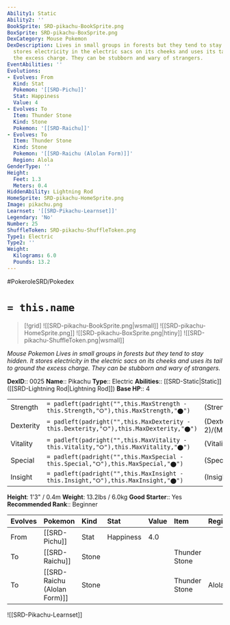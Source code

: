 ```yaml
---
Ability1: Static
Ability2: ''
BookSprite: SRD-pikachu-BookSprite.png
BoxSprite: SRD-pikachu-BoxSprite.png
DexCategory: Mouse Pokemon
DexDescription: Lives in small groups in forests but they tend to stay hidden. It
  stores electricity in the electric sacs on its cheeks and uses its tail to ground
  the excess charge. They can be stubborn and wary of strangers.
EventAbilities: ''
Evolutions:
- Evolves: From
  Kind: Stat
  Pokemon: '[[SRD-Pichu]]'
  Stat: Happiness
  Value: 4
- Evolves: To
  Item: Thunder Stone
  Kind: Stone
  Pokemon: '[[SRD-Raichu]]'
- Evolves: To
  Item: Thunder Stone
  Kind: Stone
  Pokemon: '[[SRD-Raichu (Alolan Form)]]'
  Region: Alola
GenderType: ''
Height:
  Feet: 1.3
  Meters: 0.4
HiddenAbility: Lightning Rod
HomeSprite: SRD-pikachu-HomeSprite.png
Image: pikachu.png
Learnset: '[[SRD-Pikachu-Learnset]]'
Legendary: 'No'
Number: 25
ShuffleToken: SRD-pikachu-ShuffleToken.png
Type1: Electric
Type2: ''
Weight:
  Kilograms: 6.0
  Pounds: 13.2
---
```


#PokeroleSRD/Pokedex

# `= this.name`

> [!grid]
> ![[SRD-pikachu-BookSprite.png|wsmall]]
> ![[SRD-pikachu-HomeSprite.png]]
> ![[SRD-pikachu-BoxSprite.png|htiny]]
> ![[SRD-pikachu-ShuffleToken.png|wsmall]]


*Mouse Pokemon*
*Lives in small groups in forests but they tend to stay hidden. It stores electricity in the electric sacs on its cheeks and uses its tail to ground the excess charge. They can be stubborn and wary of strangers.*

**DexID**:: 0025
**Name**:: Pikachu
**Type**:: Electric
**Abilities**:: [[SRD-Static|Static]] ([[SRD-Lightning Rod|Lightning Rod]])
**Base HP**:: 4

|           |                                                                                        |                                          |
| --------- | -------------------------------------------------------------------------------------- | ---------------------------------------- |
| Strength  | `= padleft(padright("",this.MaxStrength - this.Strength,"⭘"),this.MaxStrength,"⬤")`    | (Strength::2)/(MaxStrength::4)   |
| Dexterity | `= padleft(padright("",this.MaxDexterity - this.Dexterity,"⭘"),this.MaxDexterity,"⬤")` | (Dexterity:: 2)/(MaxDexterity::5) |
| Vitality  | `= padleft(padright("",this.MaxVitality - this.Vitality,"⭘"),this.MaxVitality,"⬤")`    | (Vitality::1)/(MaxVitality::3)   |
| Special   | `= padleft(padright("",this.MaxSpecial - this.Special,"⭘"),this.MaxSpecial,"⬤")`       | (Special::2)/(MaxSpecial::4)     |
| Insight   | `= padleft(padright("",this.MaxInsight - this.Insight,"⭘"),this.MaxInsight,"⬤")`       | (Insight::2)/(MaxInsight::4)     |

**Height**: 1'3" / 0.4m
**Weight**: 13.2lbs / 6.0kg
**Good Starter**:: Yes
**Recommended Rank**:: Beginner

| Evolves   | Pokemon                      | Kind   | Stat      | Value   | Item          | Region   |
|:----------|:-----------------------------|:-------|:----------|:--------|:--------------|:---------|
| From      | [[SRD-Pichu]]                | Stat   | Happiness | 4.0     |               |          |
| To        | [[SRD-Raichu]]               | Stone  |           |         | Thunder Stone |          |
| To        | [[SRD-Raichu (Alolan Form)]] | Stone  |           |         | Thunder Stone | Alola    |

![[SRD-Pikachu-Learnset]]